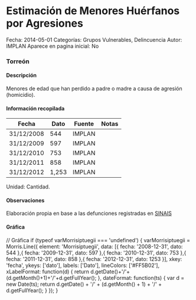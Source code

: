 Estimación de Menores Huérfanos por Agresiones
=====

Fecha: 2014-05-01
Categorías: Grupos Vulnerables, Delincuencia
Autor: IMPLAN
Aparece en pagina inicial: No

### Torreón

#### Descripción

Menores de edad que han perdido a padre o madre a causa de agresión (homicidio).

<!-- break -->

#### Información recopilada

<table class="table table-hover table-bordered matriz">
  <thead>
    <tr><th>Fecha</th><th>Dato</th><th>Fuente</th><th>Notas</th></tr>
  </thead>
  <tbody>
    <tr><td class="centrado">31/12/2008</td><td class="derecha">544</td><td>IMPLAN</td><td></td></tr>
    <tr><td class="centrado">31/12/2009</td><td class="derecha">597</td><td>IMPLAN</td><td></td></tr>
    <tr><td class="centrado">31/12/2010</td><td class="derecha">753</td><td>IMPLAN</td><td></td></tr>
    <tr><td class="centrado">31/12/2011</td><td class="derecha">858</td><td>IMPLAN</td><td></td></tr>
    <tr><td class="centrado">31/12/2012</td><td class="derecha">1,253</td><td>IMPLAN</td><td></td></tr>
  </tbody>
</table>

Unidad: Cantidad.

#### Observaciones

Elaboración propia en base a las defunciones registradas en [SINAIS](http://www.sinais.salud.gob.mx)

#### Gráfica

<div id="Morrisiptuegii" class="grafica"></div>
  // Gráfica
  if (typeof varMorrisiptuegii === 'undefined') {
    varMorrisiptuegii = Morris.Line({
      element: 'Morrisiptuegii',
      data: [{ fecha: '2008-12-31', dato: 544 },{ fecha: '2009-12-31', dato: 597 },{ fecha: '2010-12-31', dato: 753 },{ fecha: '2011-12-31', dato: 858 },{ fecha: '2012-12-31', dato: 1253 }],
      xkey: 'fecha',
      ykeys: ['dato'],
      labels: ['Dato'],
      lineColors: ['#FF5B02'],
      xLabelFormat: function(d) { return d.getDate()+'/'+(d.getMonth()+1)+'/'+d.getFullYear(); },
      dateFormat: function(ts) { var d = new Date(ts); return d.getDate() + '/' + (d.getMonth() + 1) + '/' + d.getFullYear(); }
    });
  }
